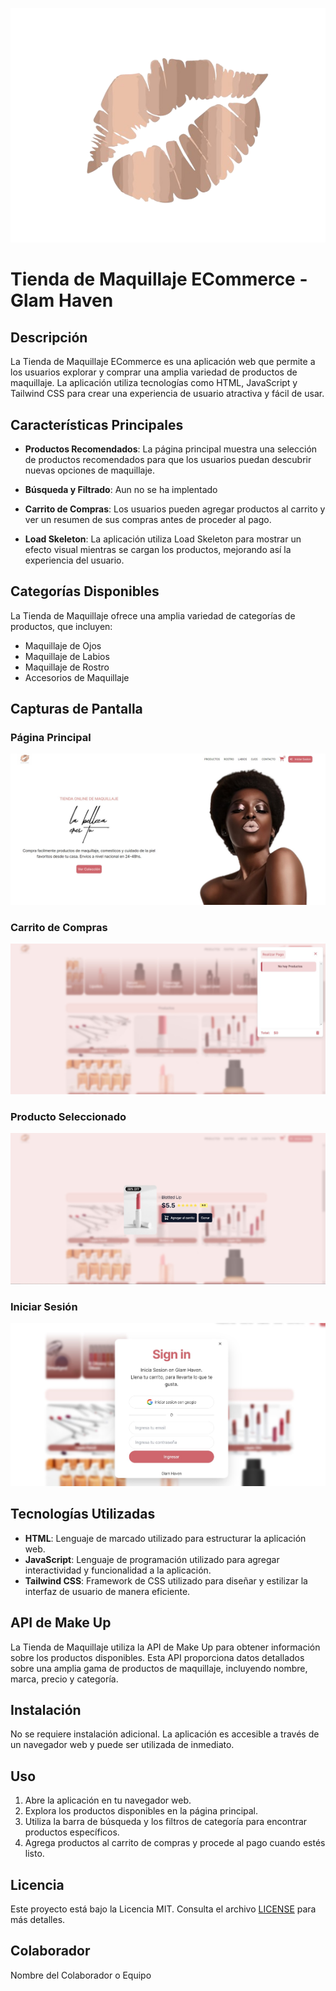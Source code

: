 <p align="center">
    <img src="./src/img/Logos/logo_1.png" alt="Página Principal">
</p>

# Tienda de Maquillaje ECommerce - Glam Haven

## Descripción

La Tienda de Maquillaje ECommerce es una aplicación web que permite a los usuarios explorar y comprar una amplia variedad de productos de maquillaje. La aplicación utiliza tecnologías como HTML, JavaScript y Tailwind CSS para crear una experiencia de usuario atractiva y fácil de usar.

## Características Principales

- **Productos Recomendados**: La página principal muestra una selección de productos recomendados para que los usuarios puedan descubrir nuevas opciones de maquillaje.

- **Búsqueda y Filtrado**: Aun no se ha implentado

- **Carrito de Compras**: Los usuarios pueden agregar productos al carrito y ver un resumen de sus compras antes de proceder al pago.

- **Load Skeleton**: La aplicación utiliza Load Skeleton para mostrar un efecto visual mientras se cargan los productos, mejorando así la experiencia del usuario.

## Categorías Disponibles

La Tienda de Maquillaje ofrece una amplia variedad de categorías de productos, que incluyen:

- Maquillaje de Ojos
- Maquillaje de Labios
- Maquillaje de Rostro
- Accesorios de Maquillaje

## Capturas de Pantalla

### Página Principal
<p align="center">
    <img src="./src/img/pagePrincipal.jpg" alt="Página Principal">
</p>

### Carrito de Compras
<p align="center">
    <img src="./src/img/cart.jpg" alt="Carrito de Compras">
</p>

### Producto Seleccionado
<p align="center">
    <img src="./src/img/seleccion.jpg" alt="Producto Seleccionado">
</p>

### Iniciar Sesión
<p align="center">
    <img src="./src/img/card.session.jpg" alt="Iniciar Sesión">
</p>

## Tecnologías Utilizadas

- **HTML**: Lenguaje de marcado utilizado para estructurar la aplicación web.
- **JavaScript**: Lenguaje de programación utilizado para agregar interactividad y funcionalidad a la aplicación.
- **Tailwind CSS**: Framework de CSS utilizado para diseñar y estilizar la interfaz de usuario de manera eficiente.

## API de Make Up

La Tienda de Maquillaje utiliza la API de Make Up para obtener información sobre los productos disponibles. Esta API proporciona datos detallados sobre una amplia gama de productos de maquillaje, incluyendo nombre, marca, precio y categoría.

## Instalación

No se requiere instalación adicional. La aplicación es accesible a través de un navegador web y puede ser utilizada de inmediato.

## Uso

1. Abre la aplicación en tu navegador web.
2. Explora los productos disponibles en la página principal.
3. Utiliza la barra de búsqueda y los filtros de categoría para encontrar productos específicos.
4. Agrega productos al carrito de compras y procede al pago cuando estés listo.

## Licencia

Este proyecto está bajo la Licencia MIT. Consulta el archivo [LICENSE](LICENSE) para más detalles.

## Colaborador

Nombre del Colaborador o Equipo
